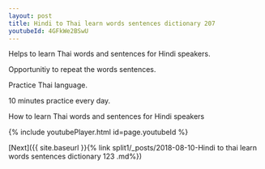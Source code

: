 ```yaml
---
layout: post
title: Hindi to Thai learn words sentences dictionary 207 
youtubeId: 4GFkWe2BSwU
---
```

 
 
Helps to learn Thai words and sentences for Hindi speakers.

Opportunitiy to repeat the words sentences. 

Practice Thai language. 
 
10 minutes practice every day. 
 
How to learn Thai words and sentences for Hindi speakers 
 
{% include youtubePlayer.html id=page.youtubeId %}
 
 
[Next]({{ site.baseurl }}{% link  split1/_posts/2018-08-10-Hindi to thai learn words sentences dictionary 123 .md%})
 

